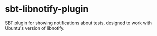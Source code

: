 sbt-libnotify-plugin
====================

SBT plugin for showing notifications about tests, designed to work with Ubuntu's version of libnotify.
